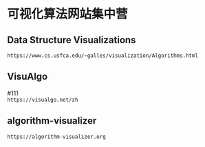 可视化算法网站集中营
====


Data Structure Visualizations
---------------
`https://www.cs.usfca.edu/~galles/visualization/Algorithms.html`


VisuAlgo
---------------
#111  
`https://visualgo.net/zh`


algorithm-visualizer
---------------
`https://algorithm-visualizer.org`

